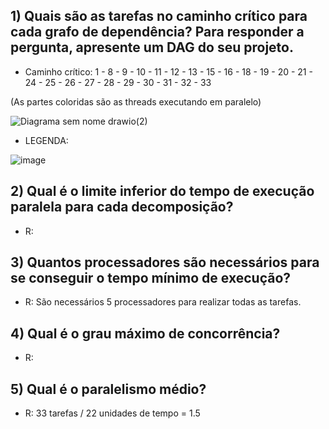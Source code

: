## 1) Quais são as tarefas no caminho crítico para cada grafo de dependência? Para responder a pergunta, apresente um DAG do seu projeto.  
  
- Caminho crítico: 1 - 8 - 9 - 10 - 11 - 12 - 13 - 15 - 16 - 18 - 19 - 20 - 21 - 24 - 25 - 26 - 27 - 28 - 29 - 30 - 31 - 32 - 33

(As partes coloridas são as threads executando em paralelo)
  
![Diagrama sem nome drawio(2)](https://user-images.githubusercontent.com/16262291/197656822-52c27c87-c2a1-481b-b0f9-8456d65cc0f7.png)

- LEGENDA:   

![image](https://user-images.githubusercontent.com/74507357/197656067-e74758fc-956f-4bfc-93f7-34e48c00ee66.png)

 
  
## 2) Qual é o limite inferior do tempo de execução paralela para cada decomposição?
- R: 
  
  
## 3) Quantos processadores são necessários para se conseguir o tempo mínimo de execução?  
- R: São necessários 5 processadores para realizar todas as tarefas. 


## 4) Qual é o grau máximo de concorrência?
- R: 


## 5) Qual é o paralelismo médio?
- R: 33 tarefas / 22 unidades de tempo = 1.5
